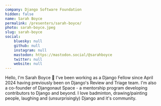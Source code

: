 ```yaml
---
company: Django Software Foundation
hidden: false
name: Sarah Boyce
permalink: /presenters/sarah-boyce/
photo: sarah-boyce.jpeg
slug: sarah-boyce
social:
    bluesky: null
    github: null
    instagram: null
    mastodon: https://mastodon.social/@sarahboyce
    twitter: null
    website: null
---
```


Hello, I'm Sarah Boyce 👋
I've been working as a Django Fellow since April 2024 having previously been on Django's Review and Triage team. I'm also a co-founder of Djangonaut Space - a mentorship program developing contributors to Django and beyond.
I love badminton, drawing/painting people, laughing and (unsurprisingly) Django and it's community.
